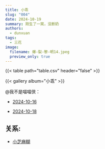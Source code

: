 ```yaml
---
title: 小乖
slug: "004"
date: 2024-10-19
summary: 刚生了一窝，没断奶
authors:
  - dunxuan
tags:
  - 三花
image:
  filename: 爆-裂-黎-明14.jpeg
  preview_only: true
---
```


{{< table path="table.csv" header="false" >}}

{{< gallery album="小乖" >}}

@我不是喵喵侠：

- [2024-10-16](https://v.douyin.com/iSNSgkHr/)

- [2024-10-18](https://v.douyin.com/iSNASfkY/)

## 关系:

- [小芝麻糊](/001)
